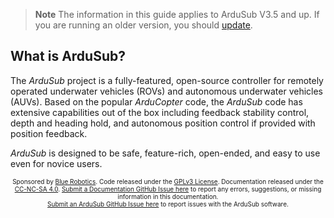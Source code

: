 > **Note** The information in this guide applies to ArduSub V3.5 and up. If you are running an older version, you should [update](/getting-started/installation.md#ardusub).

## What is ArduSub?

The *ArduSub* project is a fully-featured, open-source controller for remotely operated underwater vehicles (ROVs) and autonomous underwater vehicles (AUVs). Based on the popular *ArduCopter* code, the *ArduSub* code has extensive capabilities out of the box including feedback stability control, depth and heading hold, and autonomous position control if provided with position feedback.

*ArduSub* is designed to be safe, feature-rich, open-ended, and easy to use even for novice users.

<p style="font-size:10px; text-align:center">
Sponsored by <a href="http://www.bluerobotics.com/">Blue Robotics</a>. Code released under the <a href="https://github.com/bluerobotics/ardusub/blob/master/COPYING.txt">GPLv3 License</a>. Documentation released under the <a href="https://creativecommons.org/licenses/by-nc-sa/4.0/">CC-NC-SA 4.0</a>.
<a href="https://github.com/bluerobotics/ardusub-docs/issues/">Submit a Documentation GitHub Issue here</a> to report any errors, suggestions, or missing information in this documentation.<br />
<a href="https://github.com/bluerobotics/ardusub/issues/">Submit an ArduSub GitHub Issue here</a> to report issues with the ArduSub software.
</p>